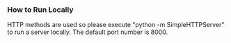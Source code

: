 ### How to Run Locally

HTTP methods are used so please execute "python -m SimpleHTTPServer" to run
a server locally. The default port number is 8000.